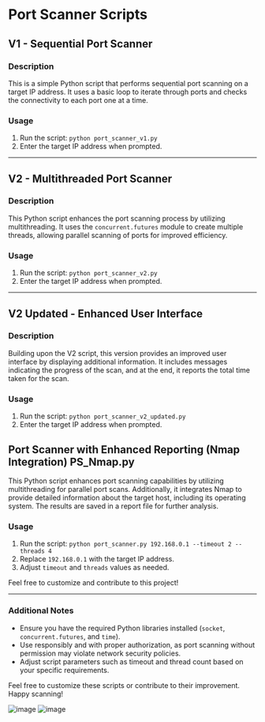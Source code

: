 # Port Scanner Scripts

## V1 - Sequential Port Scanner

### Description
This is a simple Python script that performs sequential port scanning on a target IP address. It uses a basic loop to iterate through ports and checks the connectivity to each port one at a time.

### Usage
1. Run the script: `python port_scanner_v1.py`
2. Enter the target IP address when prompted.

---

## V2 - Multithreaded Port Scanner

### Description
This Python script enhances the port scanning process by utilizing multithreading. It uses the `concurrent.futures` module to create multiple threads, allowing parallel scanning of ports for improved efficiency.

### Usage
1. Run the script: `python port_scanner_v2.py`
2. Enter the target IP address when prompted.

---

## V2 Updated - Enhanced User Interface

### Description
Building upon the V2 script, this version provides an improved user interface by displaying additional information. It includes messages indicating the progress of the scan, and at the end, it reports the total time taken for the scan.

### Usage
1. Run the script: `python port_scanner_v2_updated.py`
2. Enter the target IP address when prompted.

## Port Scanner with Enhanced Reporting (Nmap Integration) PS_Nmap.py

This Python script enhances port scanning capabilities by utilizing multithreading for parallel port scans. Additionally, it integrates Nmap to provide detailed information about the target host, including its operating system. The results are saved in a report file for further analysis.

### Usage

1. Run the script: `python port_scanner.py 192.168.0.1 --timeout 2 --threads 4`
2. Replace `192.168.0.1` with the target IP address.
3. Adjust `timeout` and `threads` values as needed.

   

Feel free to customize and contribute to this project!

---

### Additional Notes
- Ensure you have the required Python libraries installed (`socket`, `concurrent.futures`, and `time`).
- Use responsibly and with proper authorization, as port scanning without permission may violate network security policies.
- Adjust script parameters such as timeout and thread count based on your specific requirements.

Feel free to customize these scripts or contribute to their improvement. Happy scanning!


![image](https://github.com/Ravenneo/Caesar/assets/41577767/a36784c1-22f1-48ce-b649-dc0f804ac202)
![image](https://github.com/Ravenneo/Caesar/assets/41577767/ea056198-a3f2-4028-a6a4-9981d8547b78)


